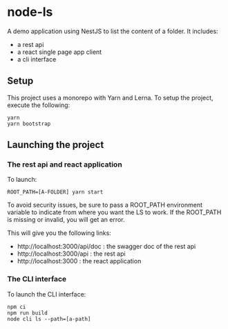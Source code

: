 # node-ls

A demo application using NestJS to list the content of a folder. It includes:
* a rest api
* a react single page app client
* a cli interface

## Setup
This project uses a monorepo with Yarn and Lerna.
To setup the project, execute the following:
```
yarn
yarn bootstrap
```

## Launching the project
### The rest api and react application

To launch:
```
ROOT_PATH=[A-FOLDER] yarn start
```

To avoid security issues, be sure to pass a ROOT_PATH environment variable to indicate from where you want the LS
to work. If the ROOT_PATH is missing or invalid, you will get an error.

This will give you the following links:
* http://localhost:3000/api/doc : the swagger doc of the rest api
* http://localhost:3000/api : the rest api
* http://localhost:3000 : the react application

### The CLI interface

To launch the CLI interface:
```
npm ci
npm run build
node cli ls --path=[a-path]
```
